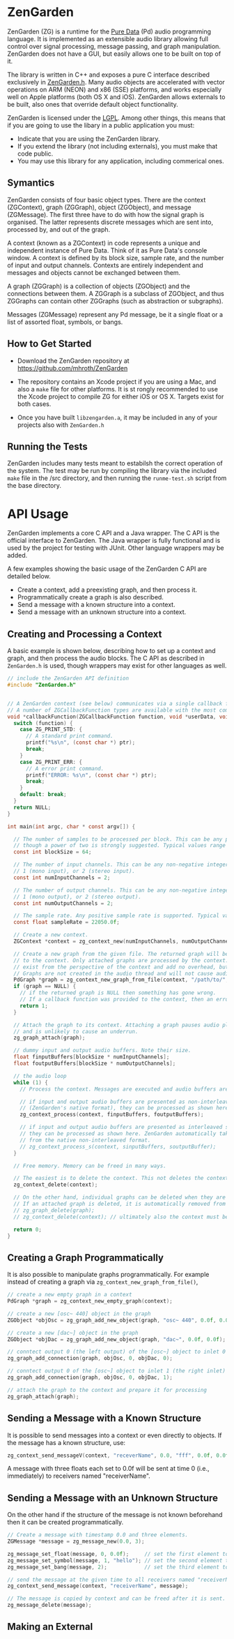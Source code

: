 ZenGarden
=======

ZenGarden (ZG) is a runtime for the [Pure Data](http://puredata.info/) (Pd) audio programming language. It is implemented as an extensible audio library allowing full control over signal processing, message passing, and graph manipulation. ZenGarden does not have a GUI, but easily allows one to be built on top of it.

The library is written in C++ and exposes a pure C interface described exclusively in [ZenGarden.h](https://github.com/mhroth/ZenGarden/blob/master/src/ZenGarden.h). Many audio objects are accelerated with vector operations on ARM (NEON) and x86 (SSE) platforms, and works especially well on Apple platforms (both OS X and iOS). ZenGarden allows externals to be built, also ones that override default object functionality.

ZenGarden is licensed under the [LGPL](http://www.gnu.org/licenses/lgpl.html). Among other things, this means that if you are going to use the libary in a public application you must:

+ Indicate that you are using the ZenGarden library.
+ If you extend the library (not including externals), you must make that code public.
+ You may use this library for any application, including commerical ones.

Symantics
---------

ZenGarden consists of four basic object types. There are the context (ZGContext), graph (ZGGraph), object (ZGObject), and message (ZGMessage). The first three have to do with how the signal graph is organised. The latter represents discrete messages which are sent into, processed by, and out of the graph.

A context (known as a ZGContext) in code represents a unique and independent instance of Pure Data. Think of it as Pure Data's console window. A context is defined by its block size, sample rate, and the number of input and output channels. Contexts are entirely independent and messages and objects cannot be exchanged between them.

A graph (ZGGraph) is a collection of objects (ZGObject) and the connections between them. A ZGGraph is a subclass of ZGObject, and thus ZGGraphs can contain other ZGGraphs (such as abstraction or subgraphs).

Messages (ZGMessage) represent any Pd message, be it a single float or a list of assorted float, symbols, or bangs.

How to Get Started
------------------

  + Download the ZenGarden repository at https://github.com/mhroth/ZenGarden
  
  + The repository contains an Xcode project if you are using a Mac, and also a `make` file for other platforms. It is st
  rongly recommended to use the Xcode project to compile ZG for either iOS or OS X. Targets exist for both cases.
  
  + Once you have built `libzengarden.a`, it may be included in any of your projects also with `ZenGarden.h`
  
Running the Tests
-----------------

ZenGarden includes many tests meant to estabilsh the correct operation of the system. The test may be run by compiling the library via the included `make` file in the /src directory, and then running the `runme-test.sh` script from the base directory.

API Usage
===========

ZenGarden implements a core C API and a Java wrapper. The C API is the official interface to ZenGarden. The Java wrapper is fully functional and is used by the project for testing with JUnit. Other language wrappers may be added.

A few examples showing the basic usage of the ZenGarden C API are detailed below.

+ Create a context, add a preexisting graph, and then process it.
+ Programmatically create a graph is also described.
+ Send a message with a known structure into a context.
+ Send a message with an unknown structure into a context.

Creating and Processing a Context
---------------------------------

A basic example is shown below, describing how to set up a context and graph, and then process the audio blocks. The C API as described in `ZenGarden.h` is used, though wrappers may exist for other languages as well.

```C
// include the ZenGarden API definition
#include "ZenGarden.h"


// A ZenGarden context (see below) communicates via a single callback funtion as show here.
// A number of ZGCallbackFunction types are available with the most common being print commands.
void *callbackFunction(ZGCallbackFunction function, void *userData, void *ptr) {
  switch (function) {
    case ZG_PRINT_STD: {
      // A standard print command.
      printf("%s\n", (const char *) ptr);
      break;
    }
    case ZG_PRINT_ERR: {
      // A error print command.
      printf("ERROR: %s\n", (const char *) ptr);
      break;
    }
    default: break;
  }
  return NULL;
}

int main(int argc, char * const argv[]) {

  // The number of samples to be processed per block. This can be any positive integer,
  // though a power of two is strongly suggested. Typical values range between 64 and 1024.
  const int blockSize = 64;

  // The number of input channels. This can be any non-negative integer. Typical values are 0 (no input),
  // 1 (mono input), or 2 (stereo input).
  const int numInputChannels = 2;

  // The number of output channels. This can be any non-negative integer. Typical values are 0 (no output),
  // 1 (mono output), or 2 (stereo output).
  const int numOutputChannels = 2;

  // The sample rate. Any positive sample rate is supported. Typical values are i.e. 8000.0f, 22050.0f, or 44100.0f.
  const float sampleRate = 22050.0f;

  // Create a new context.
  ZGContext *context = zg_context_new(numInputChannels, numOutputChannels, blockSize, sampleRate, callbackFunction, NULL);

  // Create a new graph from the given file. The returned graph will be fully functional but it will not be attached
  // to the context. Only attached graphs are processed by the context. Unattached graphs created in a context do not
  // exist from the perspective of the context and add no overhead, but can be quickly added (and removed) as needed.
  // Graphs are not created in the audio thread and will not cause audio underruns.
  PdGraph *graph = zg_context_new_graph_from_file(context, "/path/to/", "file.pd");
  if (graph == NULL) {
    // if the returned graph is NULL then something has gone wrong.
    // If a callback function was provided to the context, then an error message will likely be reported there.
    return 1;
  }

  // Attach the graph to its context. Attaching a graph pauses audio playback, but it is typically a fast operation
  // and is unlikely to cause an underrun.
  zg_graph_attach(graph);

  // dummy input and output audio buffers. Note their size.
  float finputBuffers[blockSize * numInputChannels];
  float foutputBuffers[blockSize * numOutputChannels];

  // the audio loop
  while (1) {
    // Process the context. Messages are executed and audio buffers are consumed and produced.

    // if input and output audio buffers are presented as non-interleaved floating point (32-bit) samples
    // (ZenGarden's native format), they can be processed as shown here.
    zg_context_process(context, finputBuffers, foutputBuffers);

    // if input and output audio buffers are presented as interleaved signed integer (16-bit) samples,
    // they can be processed as shown here. ZenGarden automatically takes care of the translation to and
    // from the native non-interleaved format.
    // zg_context_process_s(context, sinputBuffers, soutputBuffer);
  }

  // Free memory. Memory can be freed in many ways.

  // The easiest is to delete the context. This not deletes the context and everything attached to it.
  zg_context_delete(context);

  // On the other hand, individual graphs can be deleted when they are no longer needed.
  // If an attached graph is deleted, it is automatically removed from the context first.
  // zg_graph_delete(graph);
  // zg_context_delete(context); // ultimately also the context must be deleted.

  return 0;
}
```

Creating a Graph Programmatically
---------------------------------

It is also possible to manipulate graphs programmatically. For example instead of creating a graph via `zg_context_new_graph_from_file()`,

```C
// create a new empty graph in a context
PdGraph *graph = zg_context_new_empty_graph(context);

// create a new [osc~ 440] object in the graph
ZGObject *objOsc = zg_graph_add_new_object(graph, "osc~ 440", 0.0f, 0.0f);

// create a new [dac~] object in the graph
ZGObject *objDac = zg_graph_add_new_object(graph, "dac~", 0.0f, 0.0f);

// conntect output 0 (the left output) of the [osc~] object to inlet 0 (the left inlet) of the [dac~] object
zg_graph_add_connection(graph, objOsc, 0, objDac, 0);

// conntect output 0 of the [osc~] object to inlet 1 (the right inlet) of the [dac~] object
zg_graph_add_connection(graph, objOsc, 0, objDac, 1);

// attach the graph to the context and prepare it for processing
zg_graph_attach(graph);
```

Sending a Message with a Known Structure
----------------------------------------

It is possible to send messages into a context or even directly to objects. If the message has a known structure, use:

```C
zg_context_send_messageV(context, "receverName", 0.0, "fff", 0.0f, 0.0f, 0.0f);
```
A message with three floats each set to 0.0f will be sent at time 0 (i.e., immediately) to receivers named "receiverName".

Sending a Message with an Unknown Structure
----------------------------------------

On the other hand if the structure of the message is not known beforehand then it can be created programmatically.

```C
// Create a message with timestamp 0.0 and three elements.
ZGMessage *message = zg_message_new(0.0, 3);

zg_message_set_float(message, 0, 0.0f);     // set the first element to 0.0f
zg_message_set_symbol(message, 1, "hello"); // set the second element to the symbol "hello"
zg_message_set_bang(message, 2);            // set the third element to a bang

// send the message at the given time to all receivers named "receiverName".
zg_context_send_message(context, "receiverName", message);

// The message is copied by context and can be freed after it is sent.
zg_message_delete(message);
```

Making an External
------------------